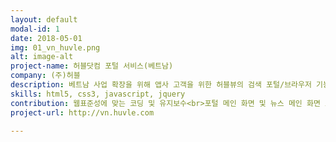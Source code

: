 ```yaml
---
layout: default
modal-id: 1
date: 2018-05-01
img: 01_vn_huvle.png
alt: image-alt
project-name: 허블닷컴 포털 서비스(베트남)
company: (주)허블
description: 베트남 사업 확장을 위해 앱사 고객을 위한 허블뷰의 검색 포털/브라우저 기능 제공
skills: html5, css3, javascript, jquery
contribution: 웹표준성에 맞는 코딩 및 유지보수<br>포털 메인 화면 및 뉴스 메인 화면 코딩
project-url: http://vn.huvle.com

---
```

